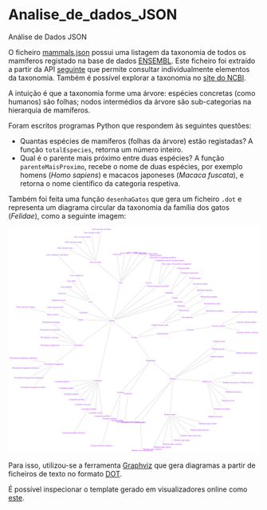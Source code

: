 # Analise_de_dados_JSON
Análise de Dados JSON  
  
O ficheiro [mammals.json](../scripts/projeto2/dados/mammals.json) possui uma listagem da taxonomia de todos os mamíferos registado na base de dados [ENSEMBL](http://www.ensembl.org/index.html).
Este ficheiro foi extraído a partir da API [seguinte](https://rest.ensembl.org/documentation/info/taxonomy_id) que permite consultar individualmente elementos da taxonomia. Também é possível explorar a taxonomia no [site do NCBI](https://www.ncbi.nlm.nih.gov/Taxonomy/Browser/wwwtax.cgi).

A intuição é que a taxonomia forme uma árvore: espécies concretas (como humanos) são folhas; nodos intermédios da árvore são sub-categorias na hierarquia de mamíferos. 

Foram escritos programas Python que respondem às seguintes questões:

* Quantas espécies de mamíferos (folhas da árvore) estão registadas?
A função `totalEspecies`, retorna um número inteiro.
* Qual é o parente mais próximo entre duas espécies?
A função `parenteMaisProximo`, recebe o nome de duas espécies, por exemplo homens (*Homo sapiens*) e macacos japoneses (*Macaca fuscata*), e retorna o nome científico da categoria respetiva.


Também foi feita uma função `desenhaGatos` que gera um ficheiro `.dot` e representa um diagrama circular da taxonomia da família dos gatos (*Felidae*), como a seguinte imagem: 

![Cat Tree](graph.png)

  Para isso, utilizou-se a ferramenta [Graphviz](https://graphviz.org/) que gera diagramas a partir de ficheiros de texto no formato [DOT](https://graphviz.org/docs/layouts/dot/).

É possível inspecionar o template gerado em visualizadores online como [este](https://edotor.net/). 
